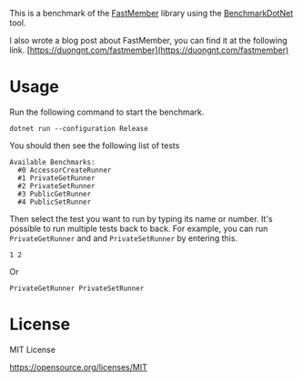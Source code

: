 This is a benchmark of the [FastMember](https://github.com/mgravell/fast-member) library using the [BenchmarkDotNet](https://github.com/dotnet/BenchmarkDotNet) tool.

I also wrote a blog post about FastMember, you can find it at the following link.
[https://duongnt.com/fastmember](https://duongnt.com/fastmember)

# Usage

Run the following command to start the benchmark.
```
dotnet run --configuration Release
```

You should then see the following list of tests
```
Available Benchmarks:
  #0 AccessorCreateRunner
  #1 PrivateGetRunner
  #2 PrivateSetRunner
  #3 PublicGetRunner
  #4 PublicSetRunner
```

Then select the test you want to run by typing its name or number. It's possible to run multiple tests back to back. For example, you can run `PrivateGetRunner` and and `PrivateSetRunner` by entering this.
```
1 2
```

Or

```
PrivateGetRunner PrivateSetRunner
```

# License

MIT License

https://opensource.org/licenses/MIT
